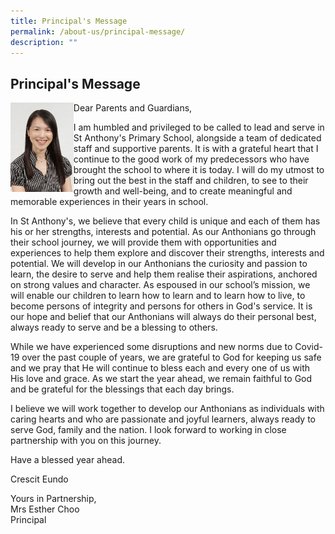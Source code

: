 ```yaml
---
title: Principal's Message
permalink: /about-us/principal-message/
description: ""
---
```

## Principal's Message 

<img style="width: 20%;" src="/images/Mrs%20Esther%20Choo%20-%20pic.jpeg" align = "left" />

<p>Dear Parents and Guardians,</p>
  
I am humbled and privileged to be called to lead and serve in St Anthony's Primary School, alongside a team of dedicated staff and supportive parents. It is with a grateful heart that I continue to the good work of my predecessors who have brought the school to where it is today. I will do my utmost to bring out the best in the staff and children, to see to their growth and well-being, and to create meaningful and memorable experiences in their years in school.  
  
In St Anthony's, we believe that every child is unique and each of them has his or her strengths, interests and potential. As our Anthonians go through their school journey, we will provide them with opportunities and experiences to help them explore and discover their strengths, interests and potential. We will develop in our Anthonians the curiosity and passion to learn, the desire to serve and help them realise their aspirations, anchored on strong values and character. As espoused in our school’s mission, we will enable our children to learn how to learn and to learn how to live, to become persons of integrity and persons for others in God's service. It is our hope and belief that our Anthonians will always do their personal best, always ready to serve and be a blessing to others.  
  
While we have experienced some disruptions and new norms due to Covid-19 over the past couple of years, we are grateful to God for keeping us safe and we pray that He will continue to bless each and every one of us with His love and grace. As we start the year ahead, we remain faithful to God and be grateful for the blessings that each day brings.  
  
I believe we will work together to develop our Anthonians as individuals with caring hearts and who are passionate and joyful learners, always ready to serve God, family and the nation. I look forward to working in close partnership with you on this journey.  
  
  
Have a blessed year ahead.  
  
Crescit Eundo  
  
Yours in Partnership,  
Mrs Esther Choo  
Principal